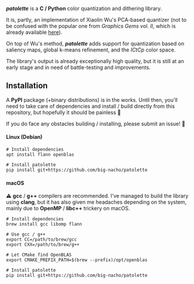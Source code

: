 ***patolette*** is a **C / Python** color quantization and dithering library.

It is, partly, an implementation of Xiaolin Wu's PCA-based quantizer (not to be confused with the popular one from *Graphics  Gems  vol. II*, which is already available [here](https://gist.github.com/bert/1192520)).

On top of Wu's method, ***patolette***  adds support for quantization based on saliency maps, global k-means refinement, and the *ICtCp* color space.

The library's output is already exceptionally high quality, but it is still at an early stage and in need of battle-testing and improvements.

## Installation
A **PyPI** package (+binary distributions) is in the works. Until then, you'll need to take care of dependencies and install / build directly from this repository, but hopefully it should be painless 🤞

If you do face any obstacles building / installing, please submit an issue! 🙏

#### Linux (Debian)

```shell
# Install dependencies
apt install flann openblas

# Install patolette
pip install git+https://github.com/big-nacho/patolette
```

#### macOS
⚠️ **gcc** / **g++** compilers are recommended. I've managed to build the library using **clang**, but it has also given me headaches depending on the system, mainly due to **OpenMP** / **libc++** trickery on macOS.

```shell
# Install dependencies
brew install gcc libomp flann

# Use gcc / g++
export CC=/path/to/brew/gcc
export CXX=/path/to/brew/g++

# Let CMake find OpenBLAS
export CMAKE_PREFIX_PATH=$(brew --prefix)/opt/openblas

# Install patolette
pip install git+https://github.com/big-nacho/patolette
```
